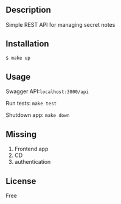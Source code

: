 ## Description

Simple REST API for managing secret notes

## Installation

```bash
$ make up
```

## Usage

Swagger API:```localhost:3000/api```

Run tests:
```make test```

Shutdown app:
```make down```

## Missing
1. Frontend app
2. CD
3. authentication


## License

Free
